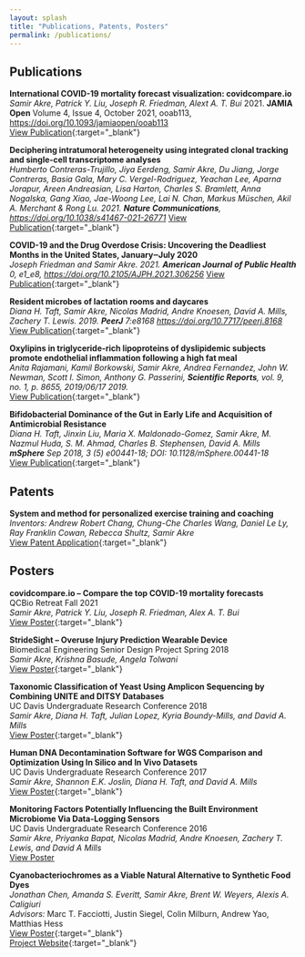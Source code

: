 ```yaml
---
layout: splash
title: "Publications, Patents, Posters"
permalink: /publications/
---
```

## Publications

__International COVID-19 mortality forecast visualization: covidcompare.io__  
_Samir Akre, Patrick Y. Liu, Joseph R. Friedman, Alext A. T. Bui_ 2021. __JAMIA Open__ Volume 4, Issue 4, October 2021, ooab113, https://doi.org/10.1093/jamiaopen/ooab113  
[View Publication](https://academic.oup.com/jamiaopen/article/4/4/ooab113/6485042){:target="_blank"}   

__Deciphering intratumoral heterogeneity using integrated clonal tracking and single-cell transcriptome analyses__  
_Humberto Contreras-Trujillo, Jiya Eerdeng, Samir Akre, Du Jiang, Jorge Contreras, Basia Gala, Mary C. Vergel-Rodriguez, Yeachan Lee, Aparna Jorapur, Areen Andreasian, Lisa Harton, Charles S. Bramlett, Anna Nogalska, Gang Xiao, Jae-Woong Lee, Lai N. Chan, Markus Müschen, Akil A. Merchant & Rong Lu. 2021. __Nature Communications__, https://doi.org/10.1038/s41467-021-26771_
[View Publication](https://www.nature.com/articles/s41467-021-26771-1.pdf){:target="_blank"}  

__COVID-19 and the Drug Overdose Crisis: Uncovering the Deadliest Months in the United States, January‒July 2020__  
_Joseph Friedman and Samir Akre. 2021. __American Journal of Public Health__ 0, e1_e8, https://doi.org/10.2105/AJPH.2021.306256_
[View Publication](https://ajph.aphapublications.org/doi/10.2105/AJPH.2021.306256){:target="_blank"}  

__Resident microbes of lactation rooms and daycares__  
_Diana H. Taft, Samir Akre, Nicolas Madrid, Andre Knoesen, David A. Mills, Zachery T. Lewis​. 2019. __PeerJ__ 7:e8168 https://doi.org/10.7717/peerj.8168_  
[View Publication](https://peerj.com/articles/8168/){:target="_blank"}  


__Oxylipins in triglyceride-rich lipoproteins of dyslipidemic subjects promote endothelial inflammation following a high fat meal__  
_Anita Rajamani, Kamil Borkowski, Samir Akre, Andrea Fernandez, John W. Newman, Scott I. Simon, Anthony G. Passerini, __Scientific Reports__, vol. 9, no. 1, p. 8655, 2019/06/17 2019._  
[View Publication](https://www.nature.com/articles/s41598-019-45005-5){:target="_blank"}  

__Bifidobacterial Dominance of the Gut in Early Life and Acquisition of Antimicrobial Resistance__  
_Diana H. Taft, Jinxin Liu, Maria X. Maldonado-Gomez, Samir Akre, M. Nazmul Huda, S. M. Ahmad, Charles B. Stephensen, David A. Mills __mSphere__ Sep 2018, 3 (5) e00441-18; DOI: 10.1128/mSphere.00441-18_  
[View Publication](https://msphere.asm.org/content/3/5/e00441-18){:target="_blank"}

## Patents

__System and method for personalized exercise training and coaching__  
_Inventors: Andrew Robert Chang, Chung-Che Charles Wang, Daniel Le Ly, Ray Franklin Cowan, Rebecca Shultz, Samir Akre_  
[View Patent Application](https://patents.google.com/patent/US20180133551A1){:target="_blank"}  

## Posters

__covidcompare.io – Compare the top COVID-19 mortality forecasts__  
QCBio Retreat Fall 2021   
_Samir Akre, Patrick Y. Liu, Joseph R. Friedman, Alex A. T. Bui_  
[View Poster](/assets/posters/qcbio_retreat_covidcompare.pdf){:target="_blank"}

__StrideSight – Overuse Injury Prediction Wearable Device__  
Biomedical Engineering Senior Design Project Spring 2018  
_Samir Akre, Krishna Basude, Angela Tolwani_  
[View Poster](/assets/posters/SeniorDesignProject.pdf){:target="_blank"}

__Taxonomic Classification of Yeast Using Amplicon Sequencing by Combining UNITE and DITSY Databases__  
UC Davis Undergraduate Research Conference 2018  
_Samir Akre, Diana H. Taft, Julian Lopez, Kyria Boundy-Mills, and David A. Mills_  
[View Poster](/assets/posters/URC2018.pdf){:target="_blank"}

__Human DNA Decontamination Software for WGS Comparison and Optimization Using In Silico and In Vivo Datasets__  
UC Davis Undergraduate Research Conference 2017  
_Samir Akre, Shannon E.K. Joslin, Diana H. Taft, and David A. Mills_  
[View Poster](/assets/posters/URC2017.pdf){:target="_blank"}

__Monitoring Factors Potentially Influencing the Built Environment Microbiome Via Data-Logging Sensors__  
UC Davis Undergraduate Research Conference 2016  
_Samir Akre, Priyanka Bapat, Nicolas Madrid, Andre Knoesen, Zachery T. Lewis, and David A Mills_  
[View Poster](/assets/posters/URC2016.pdf)

__Cyanobacteriochromes as a Viable Natural Alternative to Synthetic Food Dyes__  
_Jonathan Chen, Amanda S. Everitt, Samir Akre, Brent W. Weyers, Alexis A. Caligiuri_  
_Advisors:_ Marc T. Facciotti, Justin Siegel, Colin Milburn, Andrew Yao, Matthias Hess  
[View Poster](/assets/posters/igem.pdf){:target="_blank"}  
[Project Website](http://2016.igem.org/Team:UC_Davis){:target="_blank"}  
